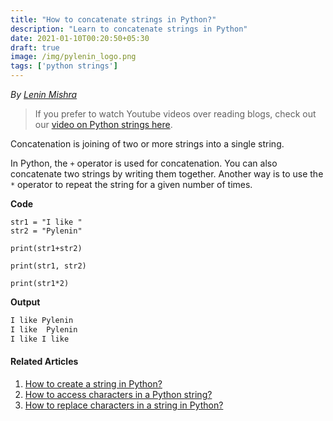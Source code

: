 ```yaml
---
title: "How to concatenate strings in Python?"
description: "Learn to concatenate strings in Python"
date: 2021-01-10T00:20:50+05:30
draft: true
image: /img/pylenin_logo.png
tags: ['python strings']
---
```

<div class="sharethis-inline-follow-buttons"></div>

*By [Lenin Mishra](https://www.pylenin.com/authors/#lenin-mishra)*

> If you prefer to watch Youtube videos over reading blogs, check out our [video on Python strings here](https://youtu.be/MXdNMo_f95I). 

Concatenation is joining of two or more strings into a single string.

In Python, the `+` operator is used for concatenation. 
You can also concatenate two strings by writing them together.
Another way is to use the `*` operator to repeat the string for a given number of times.

**Code**

```python3
str1 = "I like "
str2 = "Pylenin"

print(str1+str2)

print(str1, str2)

print(str1*2)
```

**Output**

```bash
I like Pylenin
I like  Pylenin
I like I like 
```

#### Related Articles

1. [How to create a string in Python?](https://www.pylenin.com/blogs/create-string-python/)
2. [How to access characters in a Python string?](https://www.pylenin.com/blogs/access-characters-in-string/)
3. [How to replace characters in a string in Python?](https://www.pylenin.com/blogs/replace-string-characters-python/)
